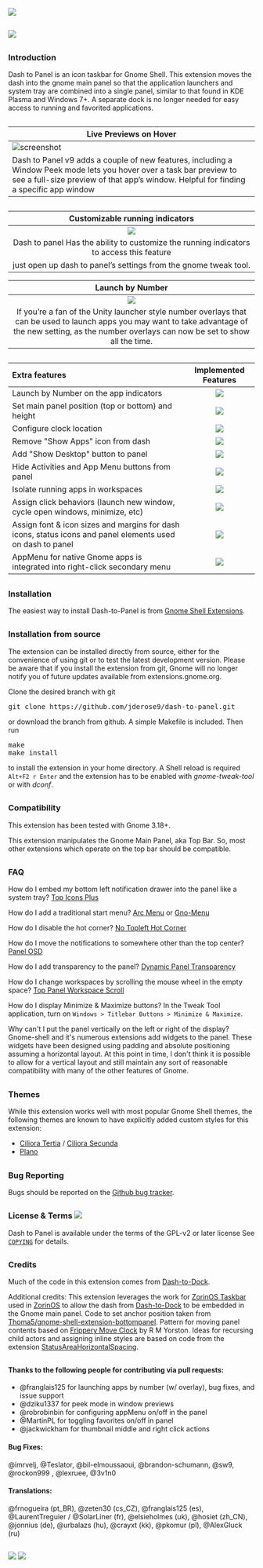 ![](https://github.com/LinxGem33/Neon/blob/master/artwork/dash-to-dock-wide-banner2.png?raw=true)
##
![](https://github.com/LinxGem33/Neon/blob/master/artwork/dtp-new-main-pic.png?raw=true)

## 
### Introduction

Dash to Panel is an icon taskbar for Gnome Shell. This extension moves the dash into the gnome main panel so that the application launchers and system tray are combined into a single panel, similar to that found in KDE Plasma and Windows 7+. A separate dock is no longer needed for easy access to running and favorited applications.
##

|Live Previews on Hover|
|-----|
|![screenshot](https://github.com/LinxGem33/Neon/blob/master/artwork/previews.gif?raw=true)|
|Dash to Panel v9 adds a couple of new features, including a Window Peek mode lets you hover over a task bar preview to see a full-size preview of that app’s window. Helpful for finding a specific app window|
##

|Customizable running indicators|
|:-----:|
|![](https://github.com/LinxGem33/Neon/blob/master/artwork/indicators.png?raw=true)|
|Dash to panel Has the ability to customize the running indicators to access this feature 
just open up dash to panel’s  settings from the gnome tweak tool. |

|Launch by Number|
|:-----:|
|![](https://github.com/LinxGem33/Neon/blob/master/artwork/indicators5.png?raw=true)|
|If you’re a fan of the Unity launcher style number overlays that can be used to launch apps you may want to take advantage of  the new setting, as the number overlays can now be set to show all the time.|
##

|Extra features|Implemented Features|
|:-----|:-----:|
|Launch by Number on the app indicators|![](https://github.com/LinxGem33/Neon/blob/master/artwork/done.svg.png?raw=true)|
|Set main panel position (top or bottom) and height|![](https://github.com/LinxGem33/Neon/blob/master/artwork/done.svg.png?raw=true)|
|Configure clock location|![](https://github.com/LinxGem33/Neon/blob/master/artwork/done.svg.png?raw=true)|
|Remove "Show Apps" icon from dash|![](https://github.com/LinxGem33/Neon/blob/master/artwork/done.svg.png?raw=true)|
|Add "Show Desktop" button to panel|![](https://github.com/LinxGem33/Neon/blob/master/artwork/done.svg.png?raw=true)|
|Hide Activities and App Menu buttons from panel|![](https://github.com/LinxGem33/Neon/blob/master/artwork/done.svg.png?raw=true)|
|Isolate running apps in workspaces|![](https://github.com/LinxGem33/Neon/blob/master/artwork/done.svg.png?raw=true)|
|Assign click behaviors (launch new window, cycle open windows, minimize, etc)|![](https://github.com/LinxGem33/Neon/blob/master/artwork/done.svg.png?raw=true)|
|Assign font & icon sizes and margins for dash icons, status icons and panel elements used on dash to panel|![](https://github.com/LinxGem33/Neon/blob/master/artwork/done.svg.png?raw=true)|
|AppMenu for native Gnome apps is integrated into right-click secondary menu|![](https://github.com/LinxGem33/Neon/blob/master/artwork/done.svg.png?raw=true)|

##
### Installation

The easiest way to install Dash-to-Panel is from [Gnome Shell Extensions](https://extensions.gnome.org/extension/1160/dash-to-panel/).

## 
### Installation from source

The extension can be installed directly from source, either for the convenience of using git or to test the latest development version. Please be aware that if you install the extension from git, Gnome will no longer notify you of future updates available from extensions.gnome.org.

Clone the desired branch with git
<pre>git clone https://github.com/jderose9/dash-to-panel.git</pre>
or download the branch from github. A simple Makefile is included. Then run
<pre>make
make install
</pre>
to install the extension in your home directory. A Shell reload is required <code>Alt+F2 r Enter</code> and the extension has to be enabled  with *gnome-tweak-tool* or with *dconf*.

## 
### Compatibility

This extension has been tested with Gnome 3.18+.

This extension manipulates the Gnome Main Panel, aka Top Bar. So, most other extensions which operate on the top bar should be compatible.

## 
### FAQ

How do I embed my bottom left notification drawer into the panel like a system tray? [Top Icons Plus](https://extensions.gnome.org/extension/1031/topicons)

How do I add a traditional start menu? [Arc Menu](https://extensions.gnome.org/extension/1228/arc-menu/) or [Gno-Menu](https://extensions.gnome.org/extension/608/gnomenu/)

How do I disable the hot corner? [No Topleft Hot Corner](https://extensions.gnome.org/extension/118/no-topleft-hot-corner)

How do I move the notifications to somewhere other than the top center? [Panel OSD](https://extensions.gnome.org/extension/708/panel-osd)

How do I add transparency to the panel? [Dynamic Panel Transparency](https://extensions.gnome.org/extension/1011/dynamic-panel-transparency/)

How do I change workspaces by scrolling the mouse wheel in the empty space? [Top Panel Workspace Scroll](https://extensions.gnome.org/extension/701/top-panel-workspace-scroll/)

How do I display Minimize & Maximize buttons? In the Tweak Tool application, turn on `Windows > Titlebar Buttons > Minimize & Maximize`.

Why can't I put the panel vertically on the left or right of the display? Gnome-shell and it's numerous extensions add widgets to the panel. These widgets have been designed using padding and absolute positioning assuming a horizontal layout. At this point in time, I don't think it is possible to allow for a vertical layout and still maintain any sort of reasonable compatibility with many of the other features of Gnome.

## 
### Themes
While this extension works well with most popular Gnome Shell themes, the following themes are known to have explicitly added custom styles for this extension:
- [Ciliora Tertia](https://github.com/zagortenay333/ciliora-tertia-shell) / [Ciliora Secunda](https://github.com/zagortenay333/ciliora-secunda-shell)
- [Plano](https://github.com/lassekongo83/plano-theme)

## 
### Bug Reporting

Bugs should be reported on the [Github bug tracker](https://github.com/jderose9/dash-to-panel/issues).

## 
### License & Terms ![](https://github.com/LinxGem33/IP-Finder/blob/master/screens/Copyleft-16.png?raw=true)

Dash to Panel is available under the terms of the GPL-v2 or later license See [`COPYING`](https://github.com/jderose9/dash-to-panel/blob/master/COPYING) for details.

## 
### Credits

Much of the code in this extension comes from [Dash-to-Dock](https://micheleg.github.io/dash-to-dock/index.html).

Additional credits: This extension leverages the work for [ZorinOS Taskbar](https://github.com/ZorinOS/zorin-taskbar) used in [ZorinOS](https://zorinos.com/) to allow the dash from [Dash-to-Dock](https://micheleg.github.io/dash-to-dock/index.html) to be embedded in the Gnome main panel.
Code to set anchor position taken from [Thoma5/gnome-shell-extension-bottompanel](https://github.com/Thoma5/gnome-shell-extension-bottompanel).
Pattern for moving panel contents based on [Frippery Move Clock](http://frippery.org/extensions/) by R M Yorston.
Ideas for recursing child actors and assigning inline styles are based on code from the extension [StatusAreaHorizontalSpacing](https://bitbucket.org/mathematicalcoffee/status-area-horizontal-spacing-gnome-shell-extension).
##

#### Thanks to the following people for contributing via pull requests:

- @franglais125 for launching apps by number (w/ overlay), bug fixes, and issue support
- @dziku1337 for peek mode in window previews
- @robrobinbin for configuring appMenu on/off in the panel
- @MartinPL for toggling favorites on/off in panel
- @jackwickham for thumbnail middle and right click actions

#### Bug Fixes: 
@imrvelj, @Teslator, @bil-elmoussaoui, @brandon-schumann, @sw9, @rockon999 , @lexruee, @3v1n0

#### Translations: 
@frnogueira (pt_BR), @zeten30 (cs_CZ), @franglais125 (es), @LaurentTreguier / @SolarLiner (fr), @elsieholmes (uk), @hosiet (zh\_CN), @jonnius (de), @urbalazs (hu), @crayxt (kk), @pkomur (pl), @AlexGluck (ru)
##
 ![](https://img.shields.io/badge/Language-JavaScript-yellow.svg) ![](https://img.shields.io/badge/Licence-GPL--2.0-blue.svg)
